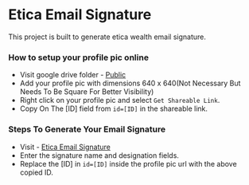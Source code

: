 # Etica Email Signature

This project is built to generate etica wealth email signature.

### How to setup your profile pic online

* Visit google drive folder - [Public](https://drive.google.com/open?id=1cs3E2LLPY4VPYzBrOOGYeLl4x0pvLDF3)
* Add your profile pic with dimensions 640 x 640‬(Not Necessary But Needs To Be Square For Better Visibility)
* Right click on your profile pic and select `Get Shareable Link`.
* Copy On The [ID] field from `id=[ID]` in the shareable link.


### Steps To Generate Your Email Signature

* Visit - [Etica Email Signature](https://nktkarnany.github.io/etica-email-signature/)
* Enter the signature name and designation fields.
* Replace the [ID] in `id=[ID]` inside the profile pic url with the above copied ID.


